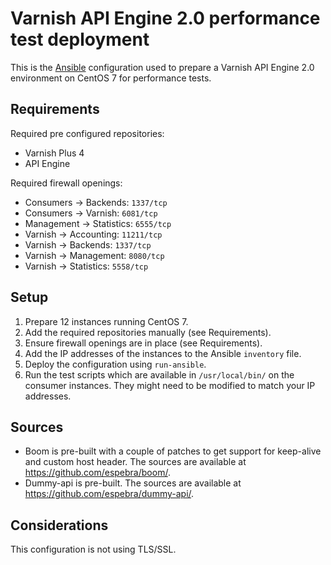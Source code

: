 # Varnish API Engine 2.0 performance test deployment

This is the [Ansible](https://docs.ansible.com/ansible/) configuration used to prepare a Varnish API Engine 2.0 environment on CentOS 7 for performance tests.

## Requirements

Required pre configured repositories:

* Varnish Plus 4
* API Engine

Required firewall openings:

* Consumers -> Backends: ``1337/tcp``
* Consumers -> Varnish: ``6081/tcp``
* Management -> Statistics: ``6555/tcp``
* Varnish -> Accounting: ``11211/tcp``
* Varnish -> Backends: ``1337/tcp``
* Varnish -> Management: ``8080/tcp``
* Varnish -> Statistics: ``5558/tcp``

## Setup

1. Prepare 12 instances running CentOS 7.
2. Add the required repositories manually (see Requirements).
3. Ensure firewall openings are in place (see Requirements).
4. Add the IP addresses of the instances to the Ansible ``inventory`` file.
5. Deploy the configuration using ``run-ansible``.
6. Run the test scripts which are available in ``/usr/local/bin/`` on the consumer instances. They might need to be modified to match your IP addresses.

## Sources

* Boom is pre-built with a couple of patches to get support for keep-alive and custom host header. The sources are available at https://github.com/espebra/boom/.
* Dummy-api is pre-built. The sources are available at https://github.com/espebra/dummy-api/.

## Considerations

This configuration is not using TLS/SSL.
